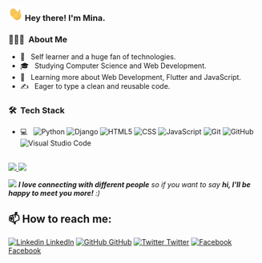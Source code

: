 <!--<img src="https://raw.githubusercontent.com/AVS1508/AVS1508/master/assets/Aditya%20Vikram%20Singh%20Banner.png"> -->

<!-- <h2> Hey there! I'm Mina.</h2> -->
### <img src="https://github.com/SatYu26/SatYu26/blob/master/Assets/Hi.gif" width="29px"> Hey there! I'm Mina.&nbsp;

<h3> 👨🏻‍💻 &nbsp;About Me </h3>

- 🤔 &nbsp; Self learner and a huge fan of technologies.
- 🎓 &nbsp; Studying Computer Science and Web Development.
- 🌱 &nbsp; Learning more about Web Development, Flutter and JavaScript.
- ✍️ &nbsp; Eager to type a clean and reusable code.

<h3> 🛠 &nbsp;Tech Stack</h3>

- 💻 &nbsp;
  ![Python](https://img.shields.io/badge/-Python-333333?style=flat&logo=python)
  ![Django](https://img.shields.io/badge/-Python-333333?style=flat&logo=django)
  ![HTML5](https://img.shields.io/badge/-HTML5-333333?style=flat&logo=HTML5)
  ![CSS](https://img.shields.io/badge/-CSS-333333?style=flat&logo=CSS3&logoColor=1572B6)
  ![JavaScript](https://img.shields.io/badge/-JavaScript-333333?style=flat&logo=javascript)
  ![Git](https://img.shields.io/badge/-Git-333333?style=flat&logo=git)
  ![GitHub](https://img.shields.io/badge/-GitHub-333333?style=flat&logo=github)
  ![Visual Studio Code](https://img.shields.io/badge/-Visual%20Studio%20Code-333333?style=flat&logo=visual-studio-code&logoColor=007ACC)
<br/>

<a href="https://github.com/AVS1508">
  <img height="180em" src="https://github-readme-stats.vercel.app/api?username=menaaziz27&theme=buefy&show_icons=true" />
  <img height="180em" src="https://github-readme-stats.vercel.app/api/top-langs/?username=menaaziz27&theme=buefy&layout=compact" />
</a>

<br/>

<img src="https://media.giphy.com/media/LnQjpWaON8nhr21vNW/giphy.gif" width="60"> <em><b>I love connecting with different people</b> so if you want to say <b>hi, I'll be happy to meet you more!</b> :)</em>

## 📫 How to reach me: 
<!--[<img src='https://cdn.jsdelivr.net/npm/simple-icons@3.0.1/icons/linkedin.svg' alt='linkedin' height='30'>](https://www.linkedin.com/in/mena-aziz-588136161/) [<img src='https://cdn.jsdelivr.net/npm/simple-icons@3.0.1/icons/twitter.svg' alt='twitter' height='30'>](https://twitter.com/mena_aziz99) [<img src='https://cdn.jsdelivr.net/npm/simple-icons@3.0.1/icons/github.svg' alt='github' height='30'>](https://github.com/menaaziz27) [<img src='https://cdn.jsdelivr.net/npm/simple-icons@3.0.1/icons/facebook.svg' alt='facebook' height='30'>](https://www.facebook.com/3azooz.ellazooz) -->



[![Linkedin](https://i.stack.imgur.com/gVE0j.png) LinkedIn](https://www.linkedin.com/in/mena-aziz-588136161/) [![GitHub](https://i.stack.imgur.com/tskMh.png) GitHub](https://github.com/menaaziz27) [![Twitter](http://i.imgur.com/wWzX9uB.png) Twitter](https://twitter.com/mena_aziz99) [![Facebook](http://i.imgur.com/fep1WsG.png) Facebook](https://www.facebook.com/3azooz.ellazooz)
<!--
⭐️ From [Mina](https://github.com/menaaziz27)
-->
